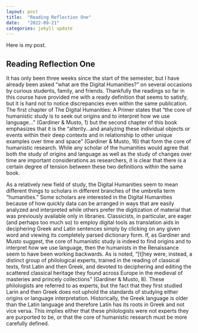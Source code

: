 ```yaml
---
layout: post
title:  "Reading Reflection One"
date:   "2022-09-21" 
categories: jekyll update
---
```


Here is my post.

## Reading Reflection One

It has only been three weeks since the start of the semester, but I have already been asked “what are the Digital Humanities?” on several occasions by curious students, family, and friends.  Thankfully the readings so far in this course have provided me with a ready definition that seems to satisfy, but it is hard not to notice discrepancies even within the same publication.  The first chapter of The Digital Humanities: A Primer states that “the core of humanistic study is to seek out origins and to interpret how we use language…” (Gardiner & Musto, 1) but the second chapter of this book emphasizes that it is the “alterity…and analyzing these individual objects or events within their deep contexts and in relationship to other unique examples over time and space” (Gardiner & Musto, 16) that form the core of humanistic research.  While any scholar of the humanities would agree that both the study of origins and language as well as the study of changes over time are important considerations as researchers, it is clear that there is a certain degree of tension between these two definitions within the same book.

As a relatively new field of study, the Digital Humanities seem to mean different things to scholars in different branches of the umbrella term “humanities.”  Some scholars are interested in the Digital Humanities because of how quickly data can be arranged in ways that are easily analyzed and interpreted while others prefer the digitization of material that was previously available only in libraries.  Classicists, in particular, are eager (and perhaps too much so) to employ digital tools as translation aids in deciphering Greek and Latin sentences simply by clicking on any given word and viewing its completely parsed dictionary form.  If, as Gardiner and Musto suggest, the core of humanistic study is indeed to find origins and to interpret how we use language, then the humanists in the Renaissance seem to have been working backwards.  As is noted, “[t]hey were, instead, a distinct group of philological experts, trained in the reading of classical texts, first Latin and then Greek, and devoted to deciphering and editing the scattered classical heritage they found across Europe in the medieval of masteries and princely collections” (Gardiner & Musto, 8).  These philologists are referred to as experts, but the fact that they first studied Larin and then Greek does not uphold the standards of studying either origins or language interpretation.  Historically, the Greek language is older than the Latin language and therefore Latin has its roots in Greek and not vice versa.  This implies either that these philologists were not experts they are purported to be, or that the core of humanistic research must be more carefully defined.  
